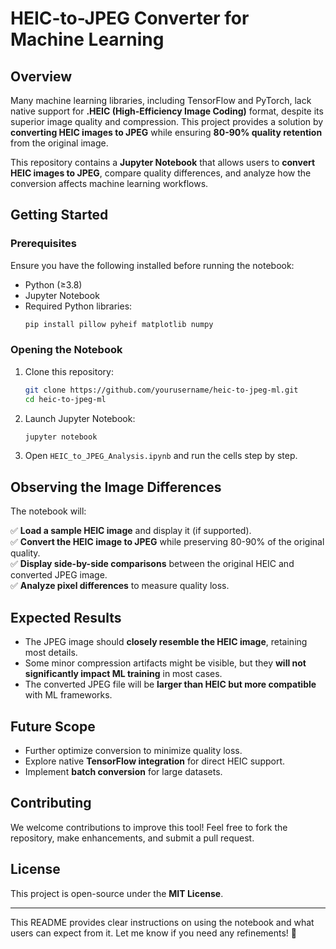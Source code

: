 # **HEIC-to-JPEG Converter for Machine Learning**  

## **Overview**  
Many machine learning libraries, including TensorFlow and PyTorch, lack native support for **.HEIC (High-Efficiency Image Coding)** format, despite its superior image quality and compression. This project provides a solution by **converting HEIC images to JPEG** while ensuring **80-90% quality retention** from the original image.  

This repository contains a **Jupyter Notebook** that allows users to **convert HEIC images to JPEG**, compare quality differences, and analyze how the conversion affects machine learning workflows.  

## **Getting Started**  

### **Prerequisites**  
Ensure you have the following installed before running the notebook:  

- Python (≥3.8)  
- Jupyter Notebook  
- Required Python libraries:  
  ```bash
  pip install pillow pyheif matplotlib numpy
  ```  

### **Opening the Notebook**  
1. Clone this repository:  
   ```bash
   git clone https://github.com/yourusername/heic-to-jpeg-ml.git
   cd heic-to-jpeg-ml
   ```  
2. Launch Jupyter Notebook:  
   ```bash
   jupyter notebook
   ```  
3. Open `HEIC_to_JPEG_Analysis.ipynb` and run the cells step by step.  

## **Observing the Image Differences**  
The notebook will:  

✅ **Load a sample HEIC image** and display it (if supported).  
✅ **Convert the HEIC image to JPEG** while preserving 80-90% of the original quality.  
✅ **Display side-by-side comparisons** between the original HEIC and converted JPEG image.  
✅ **Analyze pixel differences** to measure quality loss.  

## **Expected Results**  
- The JPEG image should **closely resemble the HEIC image**, retaining most details.  
- Some minor compression artifacts might be visible, but they **will not significantly impact ML training** in most cases.  
- The converted JPEG file will be **larger than HEIC but more compatible** with ML frameworks.  

## **Future Scope**  
- Further optimize conversion to minimize quality loss.  
- Explore native **TensorFlow integration** for direct HEIC support.  
- Implement **batch conversion** for large datasets.  

## **Contributing**  
We welcome contributions to improve this tool! Feel free to fork the repository, make enhancements, and submit a pull request.  

## **License**  
This project is open-source under the **MIT License**.  

---

This README provides clear instructions on using the notebook and what users can expect from it. Let me know if you need any refinements! 🚀

